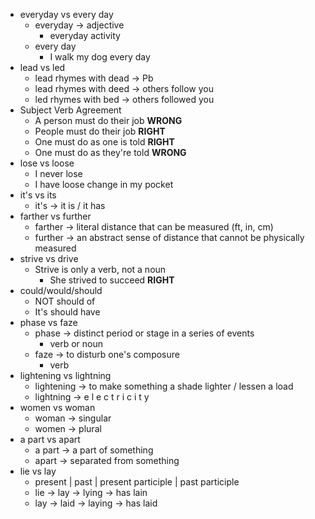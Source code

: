 * everyday vs every day
	* everyday -> adjective
		* everyday activity
	* every day
		* I walk my dog every day
* lead vs led
	* lead rhymes with dead -> Pb
	* lead rhymes with deed -> others follow you
	* led rhymes with bed -> others followed you
* Subject Verb Agreement
	* A person must do their job **WRONG**
	* People must do their job **RIGHT**
	* One must do as one is told **RIGHT**
	* One must do as they're told **WRONG**
* lose vs loose
	* I never lose
	* I have loose change in my pocket
* it's vs its
	* it's -> it is / it has
* farther vs further
	* farther -> literal distance that can be measured (ft, in, cm)
	* further -> an abstract sense of distance that cannot be physically measured
* strive vs drive
	* Strive is only a verb, not a noun
		* She strived to succeed **RIGHT**
* could/would/should
	* NOT should of
	* It's should have
* phase vs faze
	* phase -> distinct period or stage in a series of events
		* verb or noun
	* faze -> to disturb one's composure
		* verb
* lightening vs lightning
	* lightening -> to make something a shade lighter / lessen a load
	* lightning -> e l e c t r i c i t y
* women vs woman
	* woman -> singular
	* women -> plural
* a part vs apart
	* a part -> a part of something
	* apart -> separated from something
* lie vs lay
	* present | past | present participle | past participle
	* lie -> lay -> lying -> has lain
	* lay -> laid -> laying -> has laid